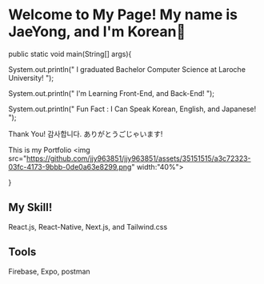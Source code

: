 <h1> Welcome to My Page! My name is JaeYong, and I'm Korean👋 </h1>
public static void main(String[] args){

System.out.println(" I graduated Bachelor Computer Science at Laroche University! ");

System.out.println(" I'm Learning Front-End, and Back-End! ");

System.out.println(" Fun Fact : I Can Speak Korean, English, and Japanese! ");

Thank You! 감사합니다. ありがとうごじゃいます!

This is my Portfolio
<img src="https://github.com/jjy963851/jjy963851/assets/35151515/a3c72323-03fc-4173-9bbb-0de0a63e8299.png" width:"40%">

}
<h2> My Skill! </h2>
React.js, React-Native, Next.js, and Tailwind.css 
<h2> Tools </h2>
Firebase, Expo, postman


